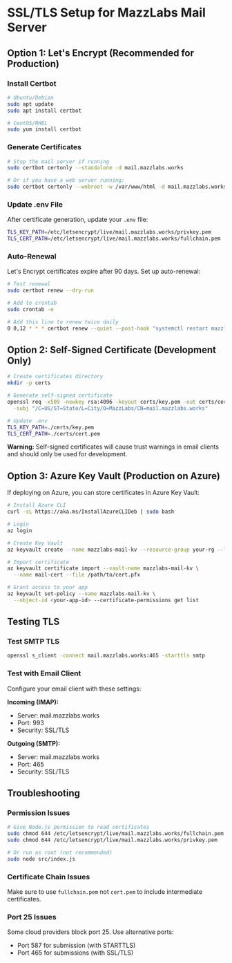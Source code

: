 # SSL/TLS Setup for MazzLabs Mail Server

## Option 1: Let's Encrypt (Recommended for Production)

### Install Certbot

```bash
# Ubuntu/Debian
sudo apt update
sudo apt install certbot

# CentOS/RHEL
sudo yum install certbot
```

### Generate Certificates

```bash
# Stop the mail server if running
sudo certbot certonly --standalone -d mail.mazzlabs.works

# Or if you have a web server running:
sudo certbot certonly --webroot -w /var/www/html -d mail.mazzlabs.works
```

### Update .env File

After certificate generation, update your `.env` file:

```bash
TLS_KEY_PATH=/etc/letsencrypt/live/mail.mazzlabs.works/privkey.pem
TLS_CERT_PATH=/etc/letsencrypt/live/mail.mazzlabs.works/fullchain.pem
```

### Auto-Renewal

Let's Encrypt certificates expire after 90 days. Set up auto-renewal:

```bash
# Test renewal
sudo certbot renew --dry-run

# Add to crontab
sudo crontab -e

# Add this line to renew twice daily
0 0,12 * * * certbot renew --quiet --post-hook "systemctl restart mazzlabs-mail"
```

## Option 2: Self-Signed Certificate (Development Only)

```bash
# Create certificates directory
mkdir -p certs

# Generate self-signed certificate
openssl req -x509 -newkey rsa:4096 -keyout certs/key.pem -out certs/cert.pem -days 365 -nodes \
  -subj "/C=US/ST=State/L=City/O=MazzLabs/CN=mail.mazzlabs.works"

# Update .env
TLS_KEY_PATH=./certs/key.pem
TLS_CERT_PATH=./certs/cert.pem
```

**Warning:** Self-signed certificates will cause trust warnings in email clients and should only be used for development.

## Option 3: Azure Key Vault (Production on Azure)

If deploying on Azure, you can store certificates in Azure Key Vault:

```bash
# Install Azure CLI
curl -sL https://aka.ms/InstallAzureCLIDeb | sudo bash

# Login
az login

# Create Key Vault
az keyvault create --name mazzlabs-mail-kv --resource-group your-rg --location eastus

# Import certificate
az keyvault certificate import --vault-name mazzlabs-mail-kv \
  --name mail-cert --file /path/to/cert.pfx

# Grant access to your app
az keyvault set-policy --name mazzlabs-mail-kv \
  --object-id <your-app-id> --certificate-permissions get list
```

## Testing TLS

### Test SMTP TLS

```bash
openssl s_client -connect mail.mazzlabs.works:465 -starttls smtp
```

### Test with Email Client

Configure your email client with these settings:

**Incoming (IMAP):**
- Server: mail.mazzlabs.works
- Port: 993
- Security: SSL/TLS

**Outgoing (SMTP):**
- Server: mail.mazzlabs.works
- Port: 465
- Security: SSL/TLS

## Troubleshooting

### Permission Issues

```bash
# Give Node.js permission to read certificates
sudo chmod 644 /etc/letsencrypt/live/mail.mazzlabs.works/fullchain.pem
sudo chmod 644 /etc/letsencrypt/live/mail.mazzlabs.works/privkey.pem

# Or run as root (not recommended)
sudo node src/index.js
```

### Certificate Chain Issues

Make sure to use `fullchain.pem` not `cert.pem` to include intermediate certificates.

### Port 25 Issues

Some cloud providers block port 25. Use alternative ports:
- Port 587 for submission (with STARTTLS)
- Port 465 for submissions (with SSL/TLS)
